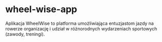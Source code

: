 # wheel-wise-app
Aplikacja WheelWise to platforma umożliwiająca entuzjastom jazdy na rowerze organizację i udział w różnorodnych wydarzeniach sportowych (zawody, treningi).
